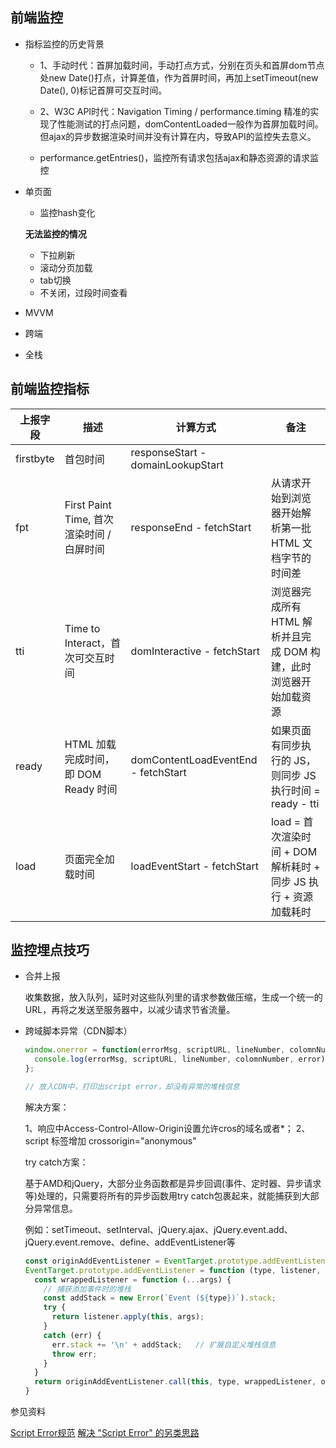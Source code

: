 ## 前端监控

* 指标监控的历史背景

  - 1、手动时代：首屏加载时间，手动打点方式，分别在页头和首屏dom节点处new Date()打点，计算差值，作为首屏时间，再加上setTimeout(new Date(), 0)标记首屏可交互时间。

  - 2、W3C API时代：Navigation Timing / performance.timing 精准的实现了性能测试的打点问题，domContentLoaded一般作为首屏加载时间。但ajax的异步数据渲染时间并没有计算在内，导致API的监控失去意义。

  - performance.getEntries()，监控所有请求包括ajax和静态资源的请求监控

* 单页面

  - 监控hash变化

  **无法监控的情况**

  - 下拉刷新
  - 滚动分页加载
  - tab切换
  - 不关闭，过段时间查看

* MVVM

* 跨端

* 全栈

## 前端监控指标

| 上报字段 |	描述 |	计算方式 |	备注 |
| ------- | ----- | ------- | ---- |
| firstbyte |	首包时间	| responseStart - domainLookupStart	| |
| fpt	 | First Paint Time, 首次渲染时间 / 白屏时间 | 	responseEnd - fetchStart	 | 从请求开始到浏览器开始解析第一批 HTML 文档字节的时间差 |
| tti	 | Time to Interact，首次可交互时间 | 	domInteractive - fetchStart	 | 浏览器完成所有 HTML 解析并且完成 DOM 构建，此时浏览器开始加载资源 |
| ready	| HTML 加载完成时间， 即 DOM Ready 时间	| domContentLoadEventEnd - fetchStart	| 如果页面有同步执行的 JS，则同步 JS 执行时间 = ready - tti |
| load	| 页面完全加载时间	| loadEventStart - fetchStart	| load = 首次渲染时间 + DOM 解析耗时 + 同步 JS 执行 + 资源加载耗时 | 


## 监控埋点技巧

* 合并上报

  收集数据，放入队列，延时对这些队列里的请求参数做压缩，生成一个统一的 URL，再将之发送至服务器中，以减少请求节省流量。

* 跨域脚本异常（CDN脚本）

  ```js
  window.onerror = function(errorMsg, scriptURL, lineNumber, colomnNumber, error) {
    console.log(errorMsg, scriptURL, lineNumber, colomnNumber, error);
  };

  // 放入CDN中，打印出script error，却没有异常的堆栈信息
  ```

  解决方案：

  1、响应中Access-Control-Allow-Origin设置允许cros的域名或者*；
  2、script 标签增加 crossorigin="anonymous"

  try catch方案：

  基于AMD和jQuery，大部分业务函数都是异步回调(事件、定时器、异步请求等)处理的，只需要将所有的异步函数用try catch包裹起来，就能捕获到大部分异常信息。

  例如：setTimeout、setInterval、jQuery.ajax、jQuery.event.add、jQuery.event.remove、define、addEventListener等

  ```js
  const originAddEventListener = EventTarget.prototype.addEventListener;
  EventTarget.prototype.addEventListener = function (type, listener, options) {
    const wrappedListener = function (...args) {
      // 捕获添加事件时的堆栈
      const addStack = new Error(`Event (${type})`).stack;
      try {
        return listener.apply(this, args);
      }
      catch (err) {
        err.stack += '\n' + addStack;   // 扩展自定义堆栈信息
        throw err;
      }
    }
    return originAddEventListener.call(this, type, wrappedListener, options);
  }
  ```

参见资料

[Script Error规范](https://github.com/BetterJS/badjs-report/issues/3)
[解决 "Script Error" 的另类思路](https://cloud.tencent.com/developer/article/1367170)
